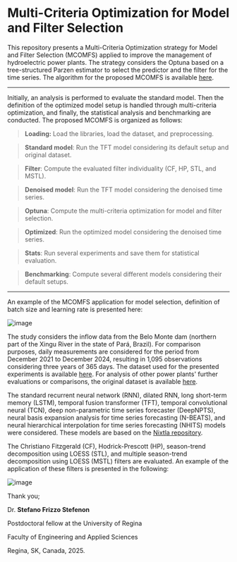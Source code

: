 #  Multi-Criteria Optimization for Model and Filter Selection

This repository presents a Multi-Criteria Optimization strategy for Model and Filter Selection (MCOMFS) applied to improve the management of hydroelectric power plants.
The strategy considers the Optuna based on a tree-structured Parzen estimator to select the predictor and the filter for the time series. The algorithm for the proposed MCOMFS is available [here](https://github.com/SFStefenon/Hydroelectric-plants/blob/main/Proposed_model.ipynb).

---

Initially, an analysis is performed to evaluate the standard model. Then the definition of the optimized model setup is handled through multi-criteria optimization, and finally, the statistical analysis and benchmarking are conducted. The proposed MCOMFS is organized as follows:

> **Loading:** Load the libraries, load the dataset, and preprocessing.

> **Standard model**: Run the TFT model considering its default setup and original dataset.

> **Filter**: Compute the evaluated filter individuality (CF, HP, STL, and MSTL).

> **Denoised model**: Run the TFT model considering the denoised time series.

> **Optuna**: Compute the multi-criteria optimization for model and filter selection.

> **Optimized**: Run the optimized model considering the denoised time series.

> **Stats**: Run several experiments and save them for statistical evaluation.

> **Benchmarking**: Compute several different models considering their default setups.

---

An example of the MCOMFS application for model selection, definition of batch size and learning rate is presented here:

![image](https://github.com/user-attachments/assets/523dbfda-eb2b-429b-b968-873fd8765458)

The study considers the inflow data from the Belo Monte dam (northern part of the Xingu River in the state of Pará, Brazil). For comparison purposes, daily measurements are considered for the period from December 2021 to December 2024, resulting in 1,095 observations considering three years of 365 days. The dataset used for the presented experiments is available [here](https://github.com/SFStefenon/Hydroelectric-plants/blob/main/Data/DADOS_HIDROLOGICOS_RES.csv). For analysis of other power plants' further evaluations or comparisons, the original dataset is available [here](https://github.com/SFStefenon/Hydroelectric-plants/tree/main/Data/Original).

The standard recurrent neural network (RNN), dilated RNN, long short-term memory (LSTM), temporal fusion transformer (TFT), temporal convolutional neural (TCN), deep non-parametric time series forecaster (DeepNPTS), neural basis expansion analysis for time series forecasting (N-BEATS), and neural hierarchical interpolation for time series forecasting (NHITS) models were considered. These models are based on the [Nixtla repository](https://github.com/Nixtla/neuralforecast).

The Christiano Fitzgerald (CF), Hodrick-Prescott (HP), season-trend decomposition using LOESS (STL), and multiple season-trend decomposition using LOESS (MSTL) filters are evaluated. An example of the application of these filters is presented in the following:

![image](https://github.com/user-attachments/assets/908cbbeb-41c5-47fb-acd8-4cc28c75fd34)


Thank you;

Dr. **Stefano Frizzo Stefenon**

Postdoctoral fellow at the University of Regina

Faculty of Engineering and Applied Sciences

Regina, SK, Canada, 2025.
